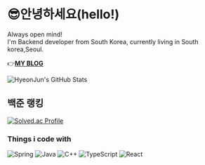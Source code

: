 # 😎안녕하세요(hello!)
Always open mind!
<br/>
I'm Backend developer from South Korea, currently living in South korea,Seoul.


👉[**MY BLOG**](https://osumaniaddict527.tistory.com/)
<br/>

![HyeonJun's GitHub Stats](https://github-readme-stats.vercel.app/api?username=HyeonJun0527&show_icons=true&theme=radical)


## 백준 랭킹
[![Solved.ac Profile](http://mazassumnida.wtf/api/v2/generate_badge?boj=wschoi789)](https://solved.ac/wschoi789)

### Things i code with

![Spring](https://img.shields.io/badge/Spring-%236DB33F.svg?logo=spring&logoColor=white)
![Java](https://img.shields.io/badge/Java-%23ED8B00.svg?logo=openjdk&logoColor=white)
![C++](https://img.shields.io/badge/C++-%2300599C.svg?logo=cplusplus&logoColor=white)
![TypeScript](https://img.shields.io/badge/TypeScript-%233178C6.svg?logo=typescript&logoColor=white)
![React](https://img.shields.io/badge/React-%2361DAFB.svg?logo=react&logoColor=black)

<!--
**Hyeonjun0527/Hyeonjun0527** is a ✨ _special_ ✨ repository because its `README.md` (this file) appears on your GitHub profile.



Here are some ideas to get you started:
- 🔭 I’m currently working on ...
- 🌱 I’m currently learning ...
- 👯 I’m looking to collaborate on ...
- 🤔 I’m looking for help with ...
- 💬 Ask me about ...
- 📫 How to reach me: ...
- 😄 Pronouns: ...
- ⚡ Fun fact: ...
-->
